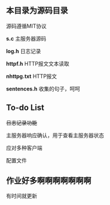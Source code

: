 ## 本目录为源码目录
源码遵循MIT协议

**s.c** 主服务器源码

**log.h** 日志记录

**httpf.h** HTTP报文文本读取

**nhttpg.txt** HTTP报文

**sentences.h** 收集的句子，呵呵

## To-do List
~~日志记录功能~~

主服务器响应确认，用于查看主服务器状态

应对多种客户端

配置文件

## 作业好多啊啊啊啊啊啊啊
有时间就更新
